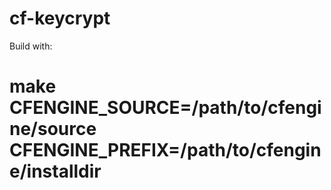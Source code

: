 cf-keycrypt
===========

Build with:

# make CFENGINE_SOURCE=/path/to/cfengine/source CFENGINE_PREFIX=/path/to/cfengine/installdir

